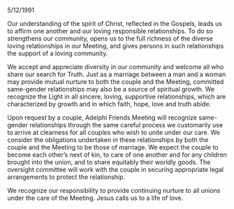 5/12/1991

Our understanding of the spirit of Christ, reflected in the Gospels, leads us to affirm one another and our loving responsible relationships. To do so strengthens our community, opens us to the full richness of the diverse loving relationships in our Meeting, and gives persons in such relationships the support of a loving community.

We accept and appreciate diversity in our community and welcome all who share our search for Truth. Just as a marriage between a man and a woman may provide mutual nurture to both the couple and the Meeting, committed same-gender relationships may also be a source of spiritual growth. We recognize the Light in all sincere, loving, supportive relationships, which are characterized by growth and in which faith, hope, love and truth abide.

Upon request by a couple, Adelphi Friends Meeting will recognize same-gender relationships through the same careful process we customarily use to arrive at clearness for all couples who wish to unite under our care. We consider the obligations undertaken in these relationships by both the couple and the Meeting to be those of marriage. We expect the couple to become each other’s next of kin, to care of one another and for any children brought into the union, and to share equitably their worldly goods. The oversight committee will work with the couple in securing appropriate legal arrangements to protect the relationship.

We recognize our responsibility to provide continuing nurture to all unions under the care of the Meeting. Jesus calls us to a life of love.
